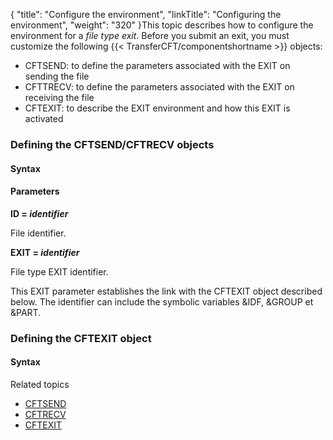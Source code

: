 {
    "title": "Configure  the environment",
    "linkTitle": "Configuring the environment",
    "weight": "320"
}This topic describes how to configure the environment for a *file
type exit*. Before you submit an exit, you must customize the following
{{< TransferCFT/componentshortname  >}} objects:

-   CFTSEND: to define
    the parameters associated with the EXIT on sending the file
-   CFTTRECV: to define
    the parameters associated with the EXIT on receiving the file
-   CFTEXIT: to describe
    the EXIT environment and how this EXIT is activated

<span id="Defining_the_CFTSEND_CFTRECV_objects"></span>

### Defining the CFTSEND/CFTRECV objects

#### Syntax

#### Parameters

**ID = *identifier***

File identifier.

**EXIT = *identifier***

File type EXIT identifier.

This EXIT parameter establishes the link with the CFTEXIT object described
below. The identifier can include the symbolic variables &IDF, &GROUP
et &PART.

<span id="Defining_the_CFTEXIT_object"></span>

### Defining the CFTEXIT object

#### Syntax

Related topics

-   [CFTSEND](../../../../concepts/cft_configuration_concepts_start_here/default_send_template_concepts)
-   [CFTRECV](../../../../concepts/cft_configuration_concepts_start_here/default_receive_template_concepts)
-   [CFTEXIT](../../../../c_intro_userinterfaces/web_copilot_ui/conf_intro/cftexit)

